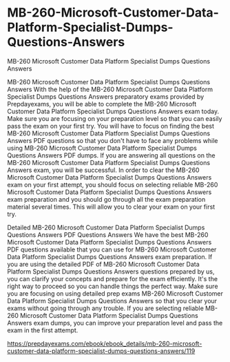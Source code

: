 # MB-260-Microsoft-Customer-Data-Platform-Specialist-Dumps-Questions-Answers
MB-260 Microsoft Customer Data Platform Specialist Dumps Questions Answers

MB-260 Microsoft Customer Data Platform Specialist Dumps Questions Answers
With the help of the MB-260 Microsoft Customer Data Platform Specialist Dumps Questions Answers preparatory exams provided by Prepdayexams, you will be able to complete the MB-260 Microsoft Customer Data Platform Specialist Dumps Questions Answers exam today. Make sure you are focusing on your preparation level so that you can easily pass the exam on your first try. You will have to focus on finding the best MB-260 Microsoft Customer Data Platform Specialist Dumps Questions Answers PDF questions so that you don't have to face any problems while using MB-260 Microsoft Customer Data Platform Specialist Dumps Questions Answers PDF dumps. If you are answering all questions on the MB-260 Microsoft Customer Data Platform Specialist Dumps Questions Answers exam, you will be successful. In order to clear the MB-260 Microsoft Customer Data Platform Specialist Dumps Questions Answers exam on your first attempt, you should focus on selecting reliable MB-260 Microsoft Customer Data Platform Specialist Dumps Questions Answers exam preparation and you should go through all the exam preparation material several times. This will allow you to clear your exam on your first try.

Detailed MB-260 Microsoft Customer Data Platform Specialist Dumps Questions Answers PDF Questions Answers
We have the best MB-260 Microsoft Customer Data Platform Specialist Dumps Questions Answers PDF questions available that you can use for MB-260 Microsoft Customer Data Platform Specialist Dumps Questions Answers exam preparation. If you are using the detailed PDF of MB-260 Microsoft Customer Data Platform Specialist Dumps Questions Answers questions prepared by us, you can clarify your concepts and prepare for the exam efficiently. It's the right way to proceed so you can handle things the perfect way. Make sure you are focusing on using detailed prep exams MB-260 Microsoft Customer Data Platform Specialist Dumps Questions Answers so that you clear your exams without going through any trouble. If you are selecting reliable MB-260 Microsoft Customer Data Platform Specialist Dumps Questions Answers exam dumps, you can improve your preparation level and pass the exam in the first attempt.

https://prepdayexams.com/ebook/ebook_details/mb-260-microsoft-customer-data-platform-specialist-dumps-questions-answers/119
